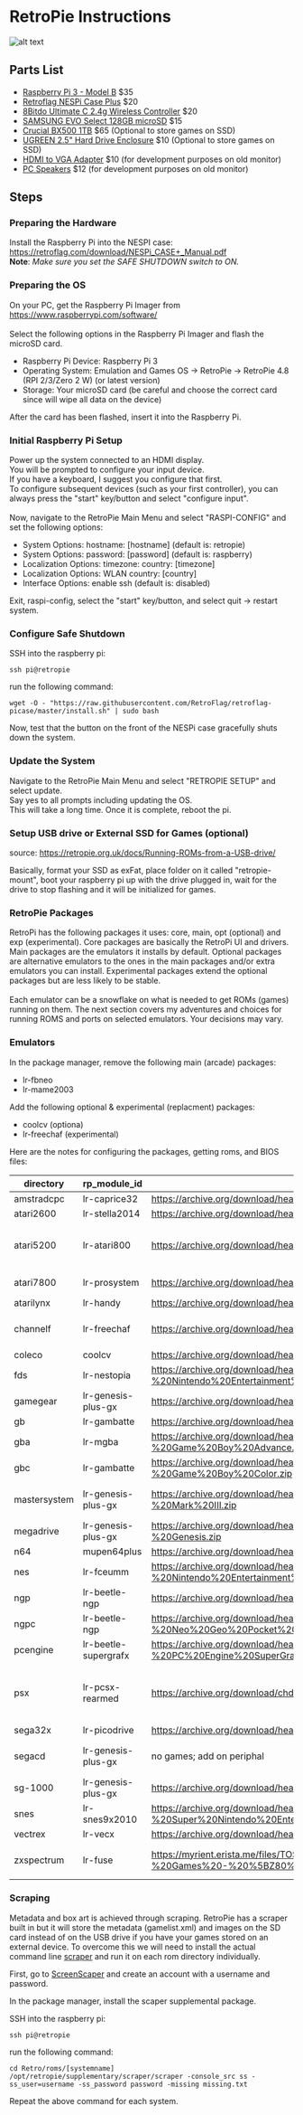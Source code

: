 # RetroPie Instructions

![alt text](nespi.case.jpg "retropie")

## Parts List
  
* [Raspberry Pi 3 - Model B](https://www.raspberrypi.com/products/raspberry-pi-3-model-b/) $35
* [Retroflag NESPi Case Plus](https://www.amazon.com/dp/B07BRHDVTN) $20
* [8Bitdo Ultimate C 2.4g Wireless Controller](https://www.amazon.com/dp/B0C2V6JLNJ) $20
* [SAMSUNG EVO Select 128GB microSD](https://www.amazon.com/SAMSUNG-microSDXC-Nintendo-Switch-MB-ME256SA-AM/dp/B0CWPN662Q) $15
* [Crucial BX500 1TB](https://www.amazon.com/Crucial-BX500-NAND-2-5-Inch-Internal/dp/B07YD579WM) $65 (Optional to store games on SSD)
* [UGREEN 2.5" Hard Drive Enclosure](https://www.amazon.com/gp/product/B06XWRRMYX/) $10 (Optional to store games on SSD)
* [HDMI to VGA Adapter](https://www.amazon.com/dp/B07XZ22KCD) $10 (for development purposes on old monitor)
* [PC Speakers](https://www.amazon.com/dp/B0BZCMM17X) $12 (for development purposes on old monitor)
  
## Steps

### Preparing the Hardware

Install the Raspberry Pi into the NESPI case: https://retroflag.com/download/NESPi_CASE+_Manual.pdf</br>
**Note**: *Make sure you set the SAFE SHUTDOWN switch to ON.*

### Preparing the OS

On your PC, get the Raspberry Pi Imager from https://www.raspberrypi.com/software/</br>
</br>
Select the following options in the Raspberry Pi Imager and flash the microSD card.
* Raspberry Pi Device: Raspberry Pi 3
* Operating System: Emulation and Games OS -> RetroPie -> RetroPie 4.8 (RPI 2/3/Zero 2 W) (or latest version)
* Storage: Your microSD card (be careful and choose the correct card since will wipe all data on the device)

After the card has been flashed, insert it into the Raspberry Pi.

### Initial Raspberry Pi Setup

Power up the system connected to an HDMI display.</br>
You will be prompted to configure your input device.</br>
If you have a keyboard, I suggest you configure that first.</br>
To configure subsequent devices (such as your first controller), you can always press the "start" key/button and select "configure input".</br>
</br>
Now, navigate to the RetroPie Main Menu and select "RASPI-CONFIG" and set the following options:
* System Options: hostname: [hostname] (default is: retropie)
* System Options: password: [password] (default is: raspberry)
* Localization Options: timezone: country: [timezone]
* Localization Options: WLAN country: [country]
* Interface Options: enable ssh (default is: disabled)

Exit, raspi-config, select the "start" key/button, and select quit -> restart system.

### Configure Safe Shutdown

SSH into the raspberry pi:
```console
ssh pi@retropie
```
run the following command:
```console
wget -O - "https://raw.githubusercontent.com/RetroFlag/retroflag-picase/master/install.sh" | sudo bash
```
Now, test that the button on the front of the NESPi case gracefully shuts down the system.

### Update the System

Navigate to the RetroPie Main Menu and select "RETROPIE SETUP" and select update.</br>
Say yes to all prompts including updating the OS.</br>
This will take a long time.  Once it is complete, reboot the pi.

### Setup USB drive or External SSD for Games (optional)

source: https://retropie.org.uk/docs/Running-ROMs-from-a-USB-drive/<br>

Basically, format your SSD as exFat, place folder on it called "retropie-mount", boot your raspberry pi up with the drive plugged in, wait for the drive to stop flashing and it will be initialized for games.

### RetroPie Packages

RetroPi has the following packages it uses: core, main, opt (optional) and exp (experimental). Core packages are basically the RetroPi UI and drivers. Main packages are the emulators it installs by default. Optional packages are alternative emulators to the ones in the main packages and/or extra emulators you can install.  Experimental packages extend the optional packages but are less likely to be stable.</br>
</br>
Each emulator can be a snowflake on what is needed to get ROMs (games) running on them.  The next section covers my adventures and choices for running ROMS and ports on selected emulators.  Your decisions may vary.

### Emulators

In the package manager, remove the following main (arcade) packages:

* lr-fbneo
* lr-mame2003

Add the following optional & experimental (replacment) packages:

* coolcv (optiona)
* lr-freechaf (experimental)

Here are the notes for configuring the packages, getting roms, and BIOS files:

| directory | rp_module_id | roms | bios | bios.name | bios.source | setup notes |
| --------- | ------------ | ---- | ---- | --------- | ----------- | ----------- |
| amstradcpc | lr-caprice32 | https://archive.org/download/hearto-1g1r-collection/hearto_1g1r_collection/Amstrad%20-%20CPC.zip | none |  |  | use start+Y for virtual keyboard |
| atari2600 | lr-stella2014 | https://archive.org/download/hearto-1g1r-collection/hearto_1g1r_collection/Atari%20-%202600.zip | none |  |  |  |
| atari5200 | lr-atari800 | https://archive.org/download/hearto-1g1r-collection/hearto_1g1r_collection/Atari%20-%205200.zip | required | 5200.rom | [BIOS] Atari 5200 (USA).zip | https://youtu.be/u2nj73mNgAE?si=-mP15IKaJIe7Dvoj</br>https://youtu.be/D8eZDq3xyBA?si=ZA8AogZAAm8ot4LU |
| atari7800 | lr-prosystem | https://archive.org/download/hearto-1g1r-collection/hearto_1g1r_collection/Atari%20-%207800.zip | optional | 7800 BIOS (U).rom | [BIOS] Atari 7800 (USA).zip |  |
| atarilynx | lr-handy | https://archive.org/download/hearto-1g1r-collection/hearto_1g1r_collection/Atari%20-%20Lynx.zip | optional | lynxboot.img | [BIOS] Atari Lynx (USA, Europe).zip |  |
| channelf | lr-freechaf | https://archive.org/download/hearto-1g1r-collection/hearto_1g1r_collection/Fairchild%20-%20Channel%20F.zip | required | sl31253.bin</br>sl31254.bin</br>sl90025.bin | [BIOS] Fairchild Channel F (USA) (SL31253).zip</br>[BIOS] Fairchild Channel F (USA) (SL31254).zip</br>[BIOS] Fairchild Channel F (USA) (SL90025).zip |  |
| coleco | coolcv | https://archive.org/download/hearto-1g1r-collection/hearto_1g1r_collection/Coleco%20-%20ColecoVision.zip | none |  |  | requires real keyboard |
| fds | lr-nestopia | https://archive.org/download/hearto-1g1r-collection/hearto_1g1r_collection/Nintendo%20-%20Nintendo%20Entertainment%20System.zip | required | disksys.rom | [BIOS] Family Computer Disk System (Japan) (Rev 1).zip |  |
| gamegear | lr-genesis-plus-gx | https://archive.org/download/hearto-1g1r-collection/hearto_1g1r_collection/Sega%20-%20Game%20Gear.zip | optional | bios.gg | [BIOS] Sega Game Gear (USA) (Majesco).zip |  |
| gb | lr-gambatte | https://archive.org/download/hearto-1g1r-collection/hearto_1g1r_collection/Nintendo%20-%20Game%20Boy.zip | optional | gb_bios.bin | [BIOS] Nintendo Game Boy Boot ROM (World) (Rev 1).zip |  |
| gba | lr-mgba | https://archive.org/download/hearto-1g1r-collection/hearto_1g1r_collection/Nintendo%20-%20Game%20Boy%20Advance.zip | optional | gba_bios.bin | [BIOS] Game Boy Advance (World).zip |  |
| gbc | lr-gambatte | https://archive.org/download/hearto-1g1r-collection/hearto_1g1r_collection/Nintendo%20-%20Game%20Boy%20Color.zip | optional | gbc_bios.bin | [BIOS] Nintendo Game Boy Color Boot ROM (World) (Rev 1).zip |  |
| mastersystem | lr-genesis-plus-gx | https://archive.org/download/hearto-1g1r-collection/hearto_1g1r_collection/Sega%20-%20Master%20System%20-%20Mark%20III.zip | optional | bios_E.sms</br>bios_J.sms</br>bios_U.sms | [BIOS] Sega Master System (USA, Europe) (v1.3).zip</br>[BIOS] Sega Master System (Japan) (v2.1).zip</br>[BIOS] Sega Master System (USA, Europe) (v1.3).zip |  |
| megadrive | lr-genesis-plus-gx | https://archive.org/download/hearto-1g1r-collection/hearto_1g1r_collection/Sega%20-%20Mega%20Drive%20-%20Genesis.zip | optional | bios_MD.bin | [BIOS] Sega Mega Drive - Genesis Boot ROM (World).zip |  |
| n64 | mupen64plus | https://archive.org/download/hearto-1g1r-collection/hearto_1g1r_collection/Nintendo%20-%20Nintendo%2064.zip | none |  |  | uncompress all .zip files to .z64 |
| nes | lr-fceumm | https://archive.org/download/hearto-1g1r-collection/hearto_1g1r_collection/Nintendo%20-%20Nintendo%20Entertainment%20System.zip | optional |  |  | no roms needed for nes; only fds |
| ngp | lr-beetle-ngp | https://archive.org/download/hearto-1g1r-collection/hearto_1g1r_collection/SNK%20-%20Neo%20Geo%20Pocket.zip | none |  |  |  |
| ngpc | lr-beetle-ngp | https://archive.org/download/hearto-1g1r-collection/hearto_1g1r_collection/SNK%20-%20Neo%20Geo%20Pocket%20Color.zip | none |  |  |  |
| pcengine | lr-beetle-supergrafx | https://archive.org/download/hearto-1g1r-collection/hearto_1g1r_collection/NEC%20-%20PC%20Engine%20SuperGrafx.zip | required | syscard3.pce | [BIOS] Super CD-ROM System (Japan) (v3.0).zip | make lr-beetle-supergrafx default engine |
| psx | lr-pcsx-rearmed | https://archive.org/download/chd_psx/CHD-PSX-USA/ | required | psxonpsp660.bin & scph101.bin & scph7001.bin & scph5501.bin & scph1001.bin | https://github.com/Abdess/retroarch_system/tree/libretro/Sony%20-%20PlayStation | |
| sega32x | lr-picodrive | https://archive.org/download/hearto-1g1r-collection/hearto_1g1r_collection/Sega%20-%2032X.zip | none |  |  |  |
| segacd | lr-genesis-plus-gx | no games; add on periphal | required | bios_CD_U.bin</br>bios_CD_E.bin</br>bios_CD_J.bin | [BIOS] Sega CD (USA) (Rev B).zip</br>[BIOS] Mega-CD (Europe).zip</br>[BIOS] Mega-CD (Asia) (Ja) (Rev H).zip |  |
| sg-1000 | lr-genesis-plus-gx | https://archive.org/download/hearto-1g1r-collection/hearto_1g1r_collection/Sega%20-%20SG-1000.zip | none |  |  |  |
| snes | lr-snes9x2010 | https://archive.org/download/hearto-1g1r-collection/hearto_1g1r_collection/Nintendo%20-%20Super%20Nintendo%20Entertainment%20System.zip | required (satellaview) | BS-X.bin | https://archive.org/download/bsx-bios | uncompress satellaview from .zip to .bs |
| vectrex | lr-vecx | https://archive.org/download/hearto-1g1r-collection/hearto_1g1r_collection/GCE%20-%20Vectrex.zip | none |  |  |  |
| zxspectrum | lr-fuse | https://myrient.erista.me/files/TOSEC/Sinclair/ZX%20Spectrum/Games/%5BZ80%5D/Sinclair%20ZX%20Spectrum%20-%20Games%20-%20%5BZ80%5D.zip | none |  |  | select for virtual keyboard; hotkey-x to configure kempston joystick

### Scraping

Metadata and box art is achieved through scraping. RetroPie has a scraper built in but it will store the metadata (gamelist.xml) and images on the SD card instead of on the USB drive if you have your games stored on an external device. To overcome this we will need to install the actual command line [scraper](https://github.com/sselph/scraper/wiki) and run it on each rom directory individually.

First, go to [ScreenScaper](https://screenscraper.fr/index.php) and create an account with a username and password.

In the package manager, install the scaper supplemental package.

SSH into the raspberry pi:
```console
ssh pi@retropie
```

run the following command:
```console
cd Retro/roms/[systemname]
/opt/retropie/supplementary/scraper/scraper -console_src ss -ss_user=username -ss_password password -missing missing.txt
```

Repeat the above command for each system.

